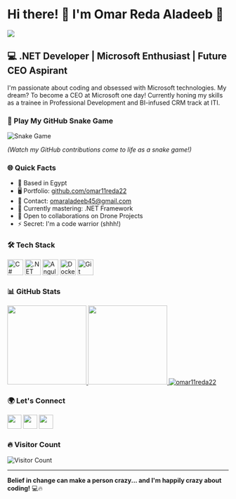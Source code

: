 # Hi there! 👋 I'm Omar Reda Aladeeb 🚀

![](https://user-images.githubusercontent.com/18350557/176309783-0785949b-9127-417c-8b55-ab5a4333674e.gif)

## 💻 .NET Developer | Microsoft Enthusiast | Future CEO Aspirant

I'm passionate about coding and obsessed with Microsoft technologies. My dream? To become a CEO at Microsoft one day! Currently honing my skills as a trainee in Professional Development and BI-infused CRM track at ITI.

### 🐍 Play My GitHub Snake Game
![Snake Game](https://github.com/omar11reda22/omar11reda22/blob/output/github-contribution-grid-snake.svg)

*(Watch my GitHub contributions come to life as a snake game!)*

### 🌐 Quick Facts
* 📍 Based in Egypt
* 🖥️ Portfolio: [github.com/omar11reda22](https://github.com/omar11reda22)
* 📧 Contact: [omaraladeeb45@gmail.com](mailto:omaraladeeb45@gmail.com)
* 🧠 Currently mastering: .NET Framework
* 🤝 Open to collaborations on Drone Projects
* ⚡ Secret: I'm a code warrior (shhh!)

### 🛠️ Tech Stack
<p align="left">
  <a href="https://docs.microsoft.com/en-us/dotnet/csharp/" target="_blank"><img src="https://raw.githubusercontent.com/danielcranney/readme-generator/main/public/icons/skills/csharp-colored.svg" width="36" height="36" alt="C#" title="C#"/></a>
  <a href="https://dotnet.microsoft.com/en-us/" target="_blank"><img src="https://raw.githubusercontent.com/danielcranney/readme-generator/main/public/icons/skills/dot-net-colored.svg" width="36" height="36" alt=".NET" title=".NET"/></a>
  <a href="https://angular.io/" target="_blank"><img src="https://raw.githubusercontent.com/danielcranney/readme-generator/main/public/icons/skills/angularjs-colored.svg" width="36" height="36" alt="Angular" title="Angular"/></a>
  <a href="https://www.docker.com/" target="_blank"><img src="https://raw.githubusercontent.com/danielcranney/readme-generator/main/public/icons/skills/docker-colored.svg" width="36" height="36" alt="Docker" title="Docker"/></a>
  <a href="https://git-scm.com/" target="_blank"><img src="https://raw.githubusercontent.com/danielcranney/readme-generator/main/public/icons/skills/git-colored.svg" width="36" height="36" alt="Git" title="Git"/></a>
</p>

### 📊 GitHub Stats
<a href="https://github.com/omar11reda22">
  <img height="180em" src="https://github-readme-stats.vercel.app/api?username=omar11reda22&show_icons=true&theme=radical&include_all_commits=true&count_private=true"/>
  <img height="180em" src="https://github-readme-stats.vercel.app/api/top-langs/?username=omar11reda22&layout=compact&langs_count=8&theme=radical"/>
  <img src="https://github-readme-streak-stats.herokuapp.com/?user=omar11reda22&theme=radical" alt="omar11reda22" />
</a>

### 🌍 Let's Connect
<p align="left">
  <a href="https://www.linkedin.com/in/omar-reda-4baaa7200/" target="_blank"><img src="https://raw.githubusercontent.com/danielcranney/readme-generator/main/public/icons/socials/linkedin.svg" width="32" height="32" /></a>
  <a href="https://www.x.com/omar_amor_i" target="_blank"><img src="https://raw.githubusercontent.com/danielcranney/readme-generator/main/public/icons/socials/twitter.svg" width="32" height="32" /></a>
  <a href="https://www.twitch.tv/omar11reda22" target="_blank"><img src="https://raw.githubusercontent.com/danielcranney/readme-generator/main/public/icons/socials/twitch.svg" width="32" height="32" /></a>
</p>

### 🔥 Visitor Count
![Visitor Count](https://profile-counter.glitch.me/omar11reda22/count.svg)

---

**Belief in change can make a person crazy... and I'm happily crazy about coding!** 💻🔥
